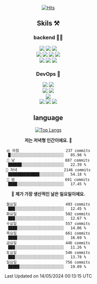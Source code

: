 <div align="center">

[![Hits](https://hits.seeyoufarm.com/api/count/incr/badge.svg?url=https%3A%2F%2Fgithub.com%2Fzxcv9203%2Fhit-counter&count_bg=%23FF7272&title_bg=%23324C2E&icon=codeigniter.svg&icon_color=%23DD5B5B&title=%EB%B0%A9%EB%AC%B8%EC%9E%90&edge_flat=false)](https://hits.seeyoufarm.com)
  
## Skils ⚒️
### backend 🧑‍💻
  
<img src="https://img.shields.io/badge/Java-FF6600?style=flat-square&logo=buymeacoffee&logoColor=white"/>
<img src="https://img.shields.io/badge/Go-0099FF?style=flat-square&logo=go&logoColor=white"/>
<img src="https://img.shields.io/badge/Kotlin-7F52FF?style=flat-square&logo=kotlin&logoColor=white"/>
  
  
<br />
  
<img src="https://img.shields.io/badge/Spring-339933?style=flat-square&logo=Spring&logoColor=white"/>
<img src="https://img.shields.io/badge/Spring Boot-339933?style=flat-square&logo=Spring Boot&logoColor=white"/>
<img src="https://img.shields.io/badge/Spring Security-339933?style=flat-square&logo=Spring Security&logoColor=white"/>
  
<img src="https://img.shields.io/badge/Spring Data JPA-339933?style=flat-square&logo=Hibernate&logoColor=white"/>

<br />
  
  <img src="https://img.shields.io/badge/mysql-0099FF?style=flat-square&logo=mysql&logoColor=white"/>
  <img src="https://img.shields.io/badge/mariadb-0099FF?style=flat-square&logo=mariadb&logoColor=white"/>
  <img src="https://img.shields.io/badge/mongoDB-47A248?style=flat-square&logo=mongodb&logoColor=white"/>
  
  
### DevOps 🚀
  
  <img src="https://img.shields.io/badge/docker-2496ED?style=flat-square&logo=docker&logoColor=white"/>
  <img src="https://img.shields.io/badge/kubernetes-326CE5?style=flat-square&logo=kubernetes&logoColor=white"/>
  
  <br />
  
  <img src="https://img.shields.io/badge/Github Actions-2088FF?style=flat-square&logo=githubactions&logoColor=white"/>
  <img src="https://img.shields.io/badge/Jenkins-D24939?style=flat-square&logo=jenkins&logoColor=white"/>
  
  
  <br />
  <img src="https://img.shields.io/badge/terraform-7B42BC?style=flat-square&logo=terraform&logoColor=white"/>
  
  <br />
  <img src="https://img.shields.io/badge/Amazon AWS-232F3E?style=flat-square&logo=Amazon AWS&logoColor=white"/>

  <img src="https://img.shields.io/badge/GCP-4285F4?style=flat-square&logo=googlecloud&logoColor=white"/>
  <img src="https://img.shields.io/badge/NCP-03C75A?style=flat-square&logo=naver&logoColor=white"/>
  
  
## language

[![Top Langs](https://github-readme-stats.vercel.app/api/top-langs/?username=zxcv9203&hide=html&exclude_repo=zxcv9203.github.io,golB&theme=grate-gatsby)](https://github.com/zxcv9203/github-readme-stats)
  
<!--START_SECTION:waka-->
**저는 저녁형 인간이에요. 🦉** 

```text
🌞 아침                     237 commits         █░░░░░░░░░░░░░░░░░░░░░░░░   05.98 % 
🌆 낮　                     887 commits         ██████░░░░░░░░░░░░░░░░░░░   22.39 % 
🌃 저녁                     2146 commits        ██████████████░░░░░░░░░░░   54.18 % 
🌙 밤　                     691 commits         ████░░░░░░░░░░░░░░░░░░░░░   17.45 % 
```
📅 **제가 가장 생산적인 날은 일요일이에요.** 

```text
월요일                      493 commits         ███░░░░░░░░░░░░░░░░░░░░░░   12.45 % 
화요일                      502 commits         ███░░░░░░░░░░░░░░░░░░░░░░   12.67 % 
수요일                      557 commits         ████░░░░░░░░░░░░░░░░░░░░░   14.06 % 
목요일                      661 commits         ████░░░░░░░░░░░░░░░░░░░░░   16.69 % 
금요일                      446 commits         ███░░░░░░░░░░░░░░░░░░░░░░   11.26 % 
토요일                      546 commits         ███░░░░░░░░░░░░░░░░░░░░░░   13.78 % 
일요일                      756 commits         █████░░░░░░░░░░░░░░░░░░░░   19.09 % 
```



 Last Updated on 14/05/2024 00:13:15 UTC
<!--END_SECTION:waka-->
  
</div>

